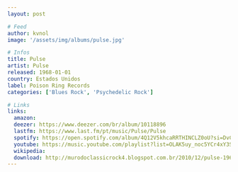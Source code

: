 ```yaml
---
layout: post

# Feed
author: kvnol
image: '/assets/img/albums/pulse.jpg'

# Infos
title: Pulse
artist: Pulse
released: 1968-01-01
country: Estados Unidos
label: Poison Ring Records
categories: ['Blues Rock', 'Psychedelic Rock']

# Links
links:
  amazon:
  deezer: https://www.deezer.com/br/album/10118896
  lastfm: https://www.last.fm/pt/music/Pulse/Pulse
  spotify: https://open.spotify.com/album/4Q12V5khcaRRTHINCLZ0oU?si=DvCazcxxSgmDYOAhoGH3hA
  youtube: https://music.youtube.com/playlist?list=OLAK5uy_noc5YCr4xY3Sggz3Hy0rmP-qwaSUzd7wQ
  wikipedia:
  download: http://murodoclassicrock4.blogspot.com.br/2010/12/pulse-1969.html
---
```

